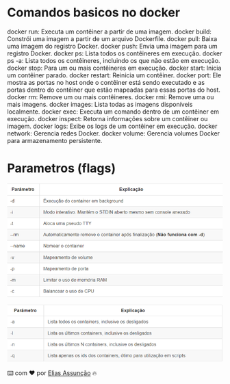 # Comandos basicos no docker


docker run: Executa um contêiner a partir de uma imagem.
docker build: Constrói uma imagem a partir de um arquivo Dockerfile.
docker pull: Baixa uma imagem do registro Docker.
docker push: Envia uma imagem para um registro Docker.
docker ps: Lista todos os contêineres em execução.
docker ps -a: Lista todos os contêineres, incluindo os que não estão em execução.
docker stop: Para um ou mais contêineres em execução.
docker start: Inicia um contêiner parado.
docker restart: Reinicia um contêiner.
docker port: Ele mostra as portas no host onde o contêiner está sendo executado e as portas dentro do contêiner que estão mapeadas para essas portas do host.
docker rm: Remove um ou mais contêineres.
docker rmi: Remove uma ou mais imagens.
docker images: Lista todas as imagens disponíveis localmente.
docker exec: Executa um comando dentro de um contêiner em execução.
docker inspect: Retorna informações sobre um contêiner ou imagem.
docker logs: Exibe os logs de um contêiner em execução.
docker network: Gerencia redes Docker.
docker volume: Gerencia volumes Docker para armazenamento persistente.


# Parametros (flags)

![1](./Imagens/1.png)


![2](./Imagens/2.png)

⌨️ com ❤️ por [Elias Assunção](https://github.com/Hooligam) 🔥